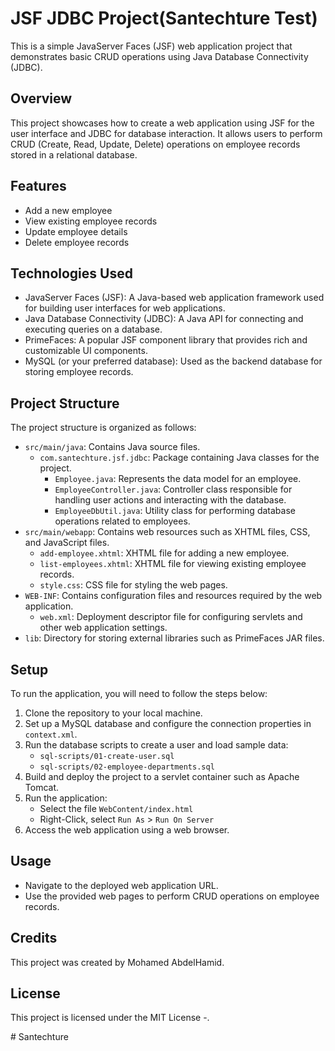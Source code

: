 # JSF JDBC Project(Santechture Test)

This is a simple JavaServer Faces (JSF) web application project that
demonstrates basic CRUD operations using Java Database Connectivity
(JDBC).

## Overview

This project showcases how to create a web application using JSF for the
user interface and JDBC for database interaction. It allows users to
perform CRUD (Create, Read, Update, Delete) operations on employee
records stored in a relational database.

## Features

-   Add a new employee
-   View existing employee records
-   Update employee details
-   Delete employee records

## Technologies Used

-   JavaServer Faces (JSF): A Java-based web application framework used
    for building user interfaces for web applications.
-   Java Database Connectivity (JDBC): A Java API for connecting and
    executing queries on a database.
-   PrimeFaces: A popular JSF component library that provides rich and
    customizable UI components.
-   MySQL (or your preferred database): Used as the backend database for
    storing employee records.

## Project Structure

The project structure is organized as follows:

-   `src/main/java`: Contains Java source files.
    -   `com.santechture.jsf.jdbc`: Package containing Java classes for
        the project.
        -   `Employee.java`: Represents the data model for an employee.
        -   `EmployeeController.java`: Controller class responsible for
            handling user actions and interacting with the database.
        -   `EmployeeDbUtil.java`: Utility class for performing database
            operations related to employees.
-   `src/main/webapp`: Contains web resources such as XHTML files, CSS,
    and JavaScript files.
    -   `add-employee.xhtml`: XHTML file for adding a new employee.
    -   `list-employees.xhtml`: XHTML file for viewing existing employee
        records.
    -   `style.css`: CSS file for styling the web pages.
-   `WEB-INF`: Contains configuration files and resources required by
    the web application.
    -   `web.xml`: Deployment descriptor file for configuring servlets
        and other web application settings.
-   `lib`: Directory for storing external libraries such as PrimeFaces
    JAR files.

## Setup

To run the application, you will need to follow the steps below:

1. Clone the repository to your local machine.
2. Set up a MySQL database and configure the connection properties in `context.xml`.
3. Run the database scripts to create a user and load sample data:
   - `sql-scripts/01-create-user.sql`
   - `sql-scripts/02-employee-departments.sql`
4. Build and deploy the project to a servlet container such as Apache Tomcat.
5. Run the application:
   - Select the file `WebContent/index.html`
   - Right-Click, select `Run As` > `Run On Server`
6. Access the web application using a web browser.

## Usage

-   Navigate to the deployed web application URL.
-   Use the provided web pages to perform CRUD operations on employee
    records.

## Credits

This project was created by Mohamed AbdelHamid.

## License

This project is licensed under the MIT License -.

\# Santechture
